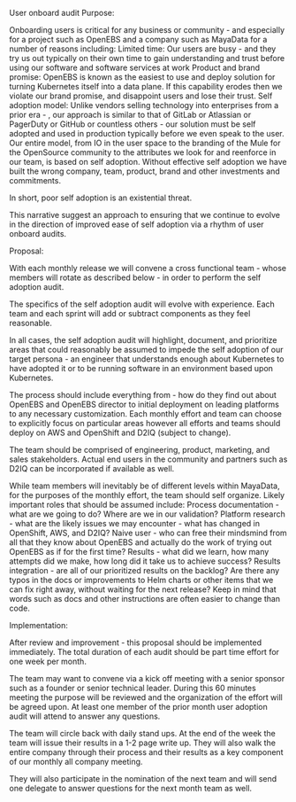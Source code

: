 User onboard audit
Purpose:

Onboarding users is critical for any business or community - and especially for a project such as OpenEBS and a company such as MayaData for a number of reasons including:
Limited time: Our users are busy - and they try us out typically on their own time to gain understanding and trust before using our software and software services at work
Product and brand promise: OpenEBS is known as the easiest to use and deploy solution for turning Kubernetes itself into a data plane. If this capability erodes then we violate our brand promise, and disappoint users and lose their trust.
Self adoption model: Unlike vendors selling technology into enterprises from a prior era - , our approach is similar to that of GitLab or Atlassian or PagerDuty or GitHub or countless others - our solution must be self adopted and used in production typically before we even speak to the user. Our entire model, from IO in the user space to the branding of the Mule for the OpenSource community to the attributes we look for and reenforce in our team, is based on self adoption. Without effective self adoption we have built the wrong company, team, product, brand and other investments and commitments.

In short, poor self adoption is an existential threat.

This narrative suggest an approach to ensuring that we continue to evolve in the direction of improved ease of self adoption via a rhythm of user onboard audits.

Proposal:

With each monthly release we will convene a cross functional team - whose members will rotate as described below - in order to perform the self adoption audit.

The specifics of the self adoption audit will evolve with experience. Each team and each sprint will add or subtract components as they feel reasonable.

In all cases, the self adoption audit will highlight, document, and prioritize areas that could reasonably be assumed to impede the self adoption of our target persona - an engineer that understands enough about Kubernetes to have adopted it or to be running software in an environment based upon Kubernetes.

The process should include everything from - how do they find out about OpenEBS and OpenEBS director to initial deployment on leading platforms to any necessary customization. Each monthly effort and team can choose to explicitly focus on particular areas however all efforts and teams should deploy on AWS and OpenShift and D2IQ (subject to change).

The team should be comprised of engineering, product, marketing, and sales stakeholders. Actual end users in the community and partners such as D2IQ can be incorporated if available as well.

While team members will inevitably be of different levels within MayaData, for the purposes of the monthly effort, the team should self organize. Likely important roles that should be assumed include:
Process documentation - what are we going to do? Where are we in our validation?
Platform research - what are the likely issues we may encounter - what has changed in OpenShift, AWS, and D2IQ?
Naive user - who can free their mindsmind from all that they know about OpenEBS and actually do the work of trying out OpenEBS as if for the first time?
Results - what did we learn, how many attempts did we make, how long did it take us to achieve success?
Results integration - are all of our prioritized results on the backlog? Are there any typos in the docs or improvements to Helm charts or other items that we can fix right away, without waiting for the next release? Keep in mind that words such as docs and other instructions are often easier to change than code.

Implementation:

After review and improvement - this proposal should be implemented immediately. The total duration of each audit should be part time effort for one week per month.

The team may want to convene via a kick off meeting with a senior sponsor such as a founder or senior technical leader. During this 60 minutes meeting the purpose will be reviewed and the organization of the effort will be agreed upon. At least one member of the prior month user adoption audit will attend to answer any questions.

The team will circle back with daily stand ups. At the end of the week the team will issue their results in a 1-2 page write up. They will also walk the entire company through their process and their results as a key component of our monthly all company meeting.

They will also participate in the nomination of the next team and will send one delegate to answer questions for the next month team as well.
